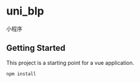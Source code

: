 # uni_blp

小程序

## Getting Started

This project is a starting point for a vue application.


```
npm install

```

